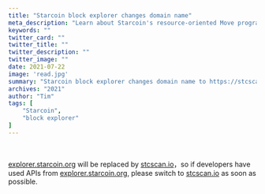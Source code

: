 ```yaml
---
title: "Starcoin block explorer changes domain name"
meta_description: "Learn about Starcoin's resource-oriented Move programming and its advantages for blockchain development."
keywords: ""
twitter_card: ""
twitter_title: ""
twitter_description: ""
twitter_image: ""
date: 2021-07-22
image: 'read.jpg'
summary: "Starcoin block explorer changes domain name to https://stcscan.io/"
archives: "2021"
author: "Tim"
tags: [
    "Starcoin",
    "block explorer"
]
---
```


<br/>


[explorer.starcoin.org](https://explorer.starcoin.org) will be replaced by [stcscan.io](https://stcscan.io)，so if developers have used APIs from [explorer.starcoin.org](https://explorer.starcoin.org), please switch to [stcscan.io](https://stcscan.io) as soon as possible.
